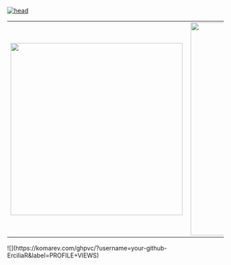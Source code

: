 <a href="https://ibb.co/crfpK49"><img src="https://i.ibb.co/9rKfmQ0/head.png" alt="head" border="0" style="float:center"></a>
<center>
<table>
    <tr>
        <td><img width="400px" align="left" src="https://github-readme-stats.vercel.app/api/top-langs/?username=ErciliaR&hide=html&layout=compact&theme=buefy" /></td>
        <td><img width="495px" align="left" src="https://github-readme-stats.vercel.app/api?username=ErciliaR&theme=buefy"/></td>
    </tr>   
</table>
</center>  
![](https://komarev.com/ghpvc/?username=your-github-ErciliaR&label=PROFILE+VIEWS) 
